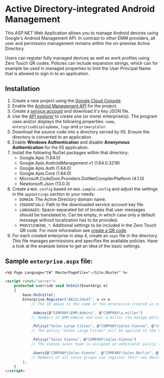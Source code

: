 # Active Directory-integrated Android Management

This ASP.NET Web Application allows you to manage Android devices using Google's Android Management API. In contrast to other EMM providers, all user and permission management remains within the on-premise Active Directory.

Users can register fully managed devices as well as work profiles using Zero Touch QR codes. Policies can include expansion strings, which can for example be used in managed properties to limit the User Principal Name that is allowed to sign in to an application.


## Installation

1. Create a new project using the [Google Cloud Console](https://console.cloud.google.com/).
2. Enable the [Android Management API](https://console.cloud.google.com/apis/library/androidmanagement.googleapis.com) for the project.
3. Create a [service account](https://console.cloud.google.com/iam-admin/serviceaccounts) and download it's key JSON file.
4. Use the [API explorer](https://developers.google.com/android/management/reference/rest/v1/enterprises/create) to create one (or more) enterprise(s). The program uses and/or displays the following properties: `name`, `enterpriseDisplayName`, `logo` and `primaryColor`. 
5. Download the source code into a directory served by IIS. Ensure the directory is converted to an application.
6. Enable **Windows Authentication** and disable **Anonymous Authentication** for the IIS application.
7. Install the following NuGet packages within that directory:
   - Google.Apis (1.64.0)
   - Google.Apis.AndroidManagement.v1 (1.64.0.3219)
   - Google.Apis.Auth (1.64.0)
   - Google.Apis.Core (1.64.0)
   - Microsoft.CodeDom.Providers.DotNetCompilerPlatform (4.1.0)
   - Newtonsoft.Json (13.0.3)
8. Create a `Web.config` based on `Web.sample.config` and adjust the settings in the `appSettings` section to your needs:
   - `DOMAIN`: The Active Directory domain name.
   - `CREDENTIALS`: Path to the downloaded service account key file.
   - `LANGUAGES`: Space-separated list of locales that user messages should be translated to. Can be empty, in which case only a default message without localization has to be provided.
   - `PROVISIONING_*`: Additional settings to be included in the Zero Touch QR code. For more information see [create a QR code](https://developers.google.com/android/work/play/emm-api/prov-devices#create_a_qr_code).
9. For each created enterprise in step 4, create an `aspx` file in the directory. This file manages permissions and specifies the available policies. Have a look at the example below to get an idea of the basic settings.

## Sample `enterprise.aspx` file:

```aspx
<%@ Page Language="C#" MasterPageFile="~/Site.Master" %>

<script runat="server">
    protected override void OnInit(EventArgs e)
    {
        base.OnInit(e);
        Enterprise.Register("AB12c3de4f", e => e
            // The ID above is the name of the enterprise created in step 4, excluding the "enterprises/" prefix.

            .Admins(@"COMPANY\EMM-Admins", @"COMPANY\a.miller")
            // Members of EMM-Admins and user a.miller can manage policies and all devices.

            .Policy("Sales Large Cities", @"COMPANY\Sales-Vienna", @"COMPANY\Sales-Berlin")
            // The policy "Sales Large Cities" will be applied to the Vienna and Berlin sales group.

            .Policy("Sales Vienna", @"COMPANY\Sales-Vienna")
            // The Vienna sales team is assigned an additional policy that overrides some of the large cities settings.

            .Users(@"COMPANY\Sales-Vienna", @"COMPANY\Sales-Berlin", @"COMPANY\Sales-Innsbruck")
            // Members of all sales groups can register their own devices.
        );
    }
</script>
```
